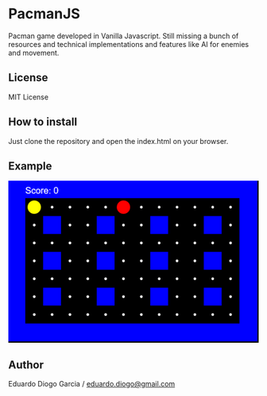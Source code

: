 # PacmanJS
Pacman game developed in Vanilla Javascript. Still missing a bunch of resources and technical implementations and features like AI for enemies and movement.

## License
MIT License

## How to install
Just clone the repository and open the index.html on your browser.

## Example
<img src="img.png" />

## Author
Eduardo Diogo Garcia / eduardo.diogo@gmail.com